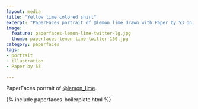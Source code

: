 ```yaml
---
layout: media
title: "Yellow lime colored shirt"
excerpt: "PaperFaces portrait of @lemon_lime drawn with Paper by 53 on an iPad."
image: 
  feature: paperfaces-lemon-lime-twitter-lg.jpg
  thumb: paperfaces-lemon-lime-twitter-150.jpg
category: paperfaces
tags: 
- portrait
- illustration
- Paper by 53

---
```


PaperFaces portrait of [@lemon_lime](http://twitter.com/lemon_lime).

{% include paperfaces-boilerplate.html %}